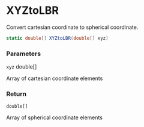 # XYZtoLBR

Convert cartesian coordinate to spherical coordinate.

```csharp
static double[] XYZtoLBR(double[] xyz)
```

### **Parameters**

`xyz` double\[]

Array of cartesian coordinate elements



### **Return**

`double[]`

Array of spherical coordinate elements
